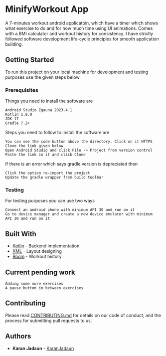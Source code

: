 # MinifyWorkout App

A 7-minutes workout android applicatoin, which have a timer which shows what exercise to do and for how much time using UI animations. Comes with a BMI calculator and workout history for consistency. I have strictly followed software development life-cycle principles for smooth application building.

## Getting Started

To run this project on your local machine for development and testing purposes use the given steps below 

### Prerequisites

Things you need to install the software are
```
Android Studio Igauna 2023.4.1
Kotlin 1.8.0
JDK 17
Gradle 7.2+
```

Steps you need to follow to install the software are 
```
You can see the code button above the directory. Click on it HTTPS
Clone the link given below
Open Android Studio and click File -> Project from version control
Paste the link in it and click Clone
```

If there is an error which says gradle version is depreciated then

```
Click the option re-import the project
Update the gradle wrapper from build toolbar
```

### Testing

For testing purposes you can use two ways
```
Connect an android phone with minimum API 30 and run on it
Go to device manager and create a new device emulator with minimum
API 30 and run on it
```

## Built With

* [Kotlin](https://kotlinlang.org/) - Backend implementation 
* [XML](https://www.xml.com/) - Layout designing
* [Room](https://developer.android.com/reference/android/arch/persistence/room/RoomDatabase) - Workout history


## Current pending work
```
Adding some more exercises
A pause button in between exercises
```

## Contributing

Please read [CONTRIBUTING.md](https://github.com/KaranJadaun/CarEase/blob/master/CONTRIBUTING.md) for details on our code of conduct, and the process for submitting pull requests to us.

## Authors

* **Karan Jadaun** - [KaranJadaun](https://github.com/KaranJadaun)

